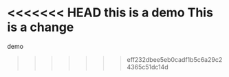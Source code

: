 <<<<<<< HEAD
this is a demo
This is a change
=======
demo
>>>>>>> eff232dbee5eb0cadf1b5c6a29c24365c51dc14d
